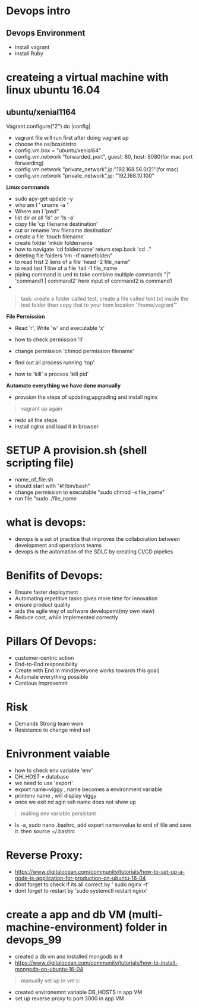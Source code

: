 # Devops intro
## Devops Environment

- install vagrant
- install Ruby



# createing a virtual machine with linux ubuntu 16.04
## ubuntu/xenial1164

Vagrant.configure("2") do |config|
- vagrant file will run first after doing vagrant up
- choose the os/box/distro
- config.vm.box = "ubuntu/xenial64"
- config.vm.network "forwarded_port", guest: 80, host: 8080(for mac port forwarding)
- config.vm.network "private_network",ip:"192.168.56.0/21"(for mac)
- config.vm.network "private_network",ip: "192.168.10.100"


**Linux commands**
- sudo apy-get update -y
- who am I ' uname -a ' 
- Where am I 'pwd"
- list dir or all 'ls" or 'ls -a'
- copy file 'cp filename destination'
- cut or rename 'mv filename destination'
- create a file 'touch filename'
- create  folder 'mkdir foldername
- how to navigate 'cd foldername' return step back 'cd .."
- deleting file folders 'rm -rf namefolder/'
- to read frist 2 liens of a file 'head -2 file_name"
- to read last 1 line of a file 'tail -1 file_name
- piping command is ued to take combine multiple commands "|"
'command1 | command2' here input of command2 is command1
- 

> task: create a folder called test, create a file called text.txt inside
the test folder then copy that to your hom location '/home/vagrant"'

**File Permission**
- Read 'r', Write 'w' and executable 'x'
- how to check permission 'll'
- change permission 'chmod permission filename'

- find out all process running 'top'
- how to 'kill' a process 'kill pid'


**Automate everything we have done manually**

- provsion the steps of updating,upgrading and install nginx

> vagrant up again
- redo all the steps
- install nginx and load it in browser

# SETUP A provision.sh (shell scripting file)
- name_of_file.sh
- should start with "#!/bin/bash"
- change permission to executable "sudo chmod -x file_name"
- run file "sudo ./file_name

# what is devops:
- devops is a set of practice that improves the collaboration between development and operations teams
- devops is the automation of the SDLC by creating CI/CD pipelies
# Benifits of Devops:
- Ensure faster deployment
- Automating repetitive tasks gives more time for innovation
- ensure product quality
- aids the agile way of software developemt(my own view)
- Reduce cost, while implemented correctly
#  Pillars Of Devops:
- customer-centric action
- End-to-End responsibility
- Create with End in mind(everyone works towards this goal)
- Automate everything possible
- Contious Improvemnt
# Risk
- Demands Strong team work
- Resistance to change mind set

# Enivronment vaiable
- how to check env variable 'env'
- DH_HOST = database
- we need to use 'export'
- export name=viggy , name becomes a environment variable
- printenv name , will display viggy
- once we exit nd agin ssh name does not show up
>making env variable persistant 
- ls -a, sudo nano .bashrc, add export name=value to end of file and save it. then source ~/.bashrc
# Reverse Proxy:
- https://www.digitalocean.com/community/tutorials/how-to-set-up-a-node-js-application-for-production-on-ubuntu-16-04
- dont forget to check if its all correct by ' sudo nginx -t'
- dont forget to restart by 'sudo systemctl restart nginx'

# create a app and db VM (multi-machine-environment) folder in devops_99
- created a db vm and installed mongodb in it
- https://www.digitalocean.com/community/tutorials/how-to-install-mongodb-on-ubuntu-16-04
> manually set up in vm's:
- created environemnt variable DB_HOSTS in app VM
- set up reverse proxy to port 3000 in app VM





